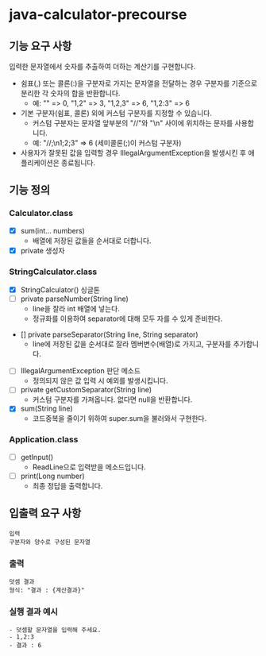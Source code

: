 # java-calculator-precourse

## 기능 요구 사항

입력한 문자열에서 숫자를 추출하여 더하는 계산기를 구현합니다.

- 쉼표(,) 또는 콜론(:)을 구분자로 가지는 문자열을 전달하는 경우 구분자를 기준으로 분리한 각 숫자의 합을 반환합니다.
    - 예: "" => 0, "1,2" => 3, "1,2,3" => 6, "1,2:3" => 6
- 기본 구분자(쉼표, 콜론) 외에 커스텀 구분자를 지정할 수 있습니다.
    - 커스텀 구분자는 문자열 앞부분의 "//"와 "\n" 사이에 위치하는 문자를 사용합니다.
    - 예: "//;\n1;2;3" => 6 (세미콜론(;)이 커스텀 구분자)
- 사용자가 잘못된 값을 입력할 경우 IllegalArgumentException을 발생시킨 후 애플리케이션은 종료됩니다.

## 기능 정의

### Calculator.class

- [x] sum(int... numbers)
    - 배열에 저장된 값들을 순서대로 더합니다.
- [x] private 생성자

### StringCalculator.class

- [x] StringCalculator() 싱글톤
- [ ] private parseNumber(String line)
    - line을 잘라 int 배열에 넣는다.
    - 정규화를 이용하여 separator에 대해 모두 자를 수 있게 준비한다.
- [] private parseSeparator(String line, String separator)
    - line에 저장된 값을 순서대로 잘라 멤버변수(배열)로 가지고, 구분자를 추가합니다.
- [ ] IllegalArgumentException 판단 메소드
    - 정의되지 않은 값 입력 시 예외를 발생시킵니다.
- [ ] private getCustomSeparator(String line)
    - 커스텀 구분자를 가져옵니다. 없다면 null을 반환합니다.
- [x] sum(String line)
    - 코드중복을 줄이기 위하여 super.sum을 불러와서 구현한다.

### Application.class

- [ ] getInput()
    - ReadLine으로 입력받을 메소드입니다.
- [ ] print(Long number)
    - 최종 정답을 출력합니다.

## 입출력 요구 사항

```
입력
구분자와 양수로 구성된 문자열
```

### 출력

```
덧셈 결과
형식: "결과 : {계산결과}"
```

### 실행 결과 예시

```
- 덧셈할 문자열을 입력해 주세요.
- 1,2:3
- 결과 : 6
```
